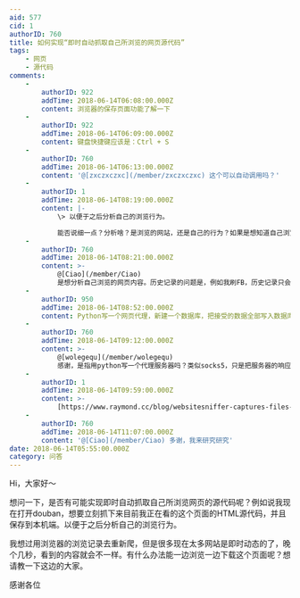 ```yaml
---
aid: 577
cid: 1
authorID: 760
title: 如何实现“即时自动抓取自己所浏览的网页源代码”
tags:
    - 网页
    - 源代码
comments:
    -
        authorID: 922
        addTime: 2018-06-14T06:08:00.000Z
        content: 浏览器的保存页面功能了解一下
    -
        authorID: 922
        addTime: 2018-06-14T06:09:00.000Z
        content: 键盘快捷键应该是：Ctrl + S
    -
        authorID: 760
        addTime: 2018-06-14T06:13:00.000Z
        content: '@[zxczxczxc](/member/zxczxczxc) 这个可以自动调用吗？'
    -
        authorID: 1
        addTime: 2018-06-14T08:19:00.000Z
        content: |-
            \> 以便于之后分析自己的浏览行为。

            能否说细一点？分析啥？是浏览的网站，还是自己的行为？如果是想知道自己浏览了哪些网站，直接分析浏览器的历史记录就可以了，这方面的插件很多。
    -
        authorID: 760
        addTime: 2018-06-14T08:21:00.000Z
        content: >-
            @[Ciao](/member/Ciao)
            是想分析自己浏览的网页内容。历史记录的问题是，例如我刷FB，历史记录只会留下FB的网址，但是我想保存所有我在fb上看到的动态。
    -
        authorID: 950
        addTime: 2018-06-14T08:52:00.000Z
        content: Python写一个网页代理，新建一个数据库，把接受的数据全部写入数据库
    -
        authorID: 760
        addTime: 2018-06-14T09:12:00.000Z
        content: >-
            @[wolegequ](/member/wolegequ)
            感谢，是指用python写一个代理服务器吗？类似socks5，只是把服务器的响应再自己保存一份。
    -
        authorID: 1
        addTime: 2018-06-14T09:59:00.000Z
        content: >-
            [https://www.raymond.cc/blog/websitesniffer-captures-files-downloaded-from-internet/](https://www.raymond.cc/blog/websitesniffer-captures-files-downloaded-from-internet/)
    -
        authorID: 760
        addTime: 2018-06-14T11:07:00.000Z
        content: '@[Ciao](/member/Ciao) 多谢，我来研究研究'
date: 2018-06-14T05:55:00.000Z
category: 问答
---
```


Hi，大家好～

想问一下，是否有可能实现即时自动抓取自己所浏览网页的源代码呢？例如说我现在打开douban，想要立刻抓下来目前我正在看的这个页面的HTML源代码，并且保存到本机端。以便于之后分析自己的浏览行为。

我想过用浏览器的浏览记录去重新爬，但是很多现在太多网站是即时动态的了，晚个几秒，看到的内容就会不一样。有什么办法能一边浏览一边下载这个页面呢？想请教一下这边的大家。

感谢各位
